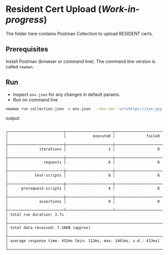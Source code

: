 # Resident Cert Upload (_Work-in-progress_)

The folder here contains Postman Collection to upload RESIDENT certs.

## Prerequisites
Install Postman (browser or command line).  The command line version is called `newman`.

## Run
* Inspect `env.json` for any changes in default params.
* Run on command line
```sh
newman run collection.json -e env.json  --env-var 'url=https://xxx.yyy.zzz' --env-var 'ida-client-secret=xxxxxxxxxxxx'
```

output:

```

┌─────────────────────────┬─────────────────────┬─────────────────────┐
│                         │            executed │              failed │
├─────────────────────────┼─────────────────────┼─────────────────────┤
│              iterations │                   1 │                   0 │
├─────────────────────────┼─────────────────────┼─────────────────────┤
│                requests │                   8 │                   0 │
├─────────────────────────┼─────────────────────┼─────────────────────┤
│            test-scripts │                   8 │                   0 │
├─────────────────────────┼─────────────────────┼─────────────────────┤
│      prerequest-scripts │                   4 │                   0 │
├─────────────────────────┼─────────────────────┼─────────────────────┤
│              assertions │                   9 │                   0 │
├─────────────────────────┴─────────────────────┴─────────────────────┤
│ total run duration: 3.7s                                            │
├─────────────────────────────────────────────────────────────────────┤
│ total data received: 7.16KB (approx)                                │
├─────────────────────────────────────────────────────────────────────┤
│ average response time: 432ms [min: 112ms, max: 1461ms, s.d.: 413ms] │
└─────────────────────────────────────────────────────────────────────┘

```
